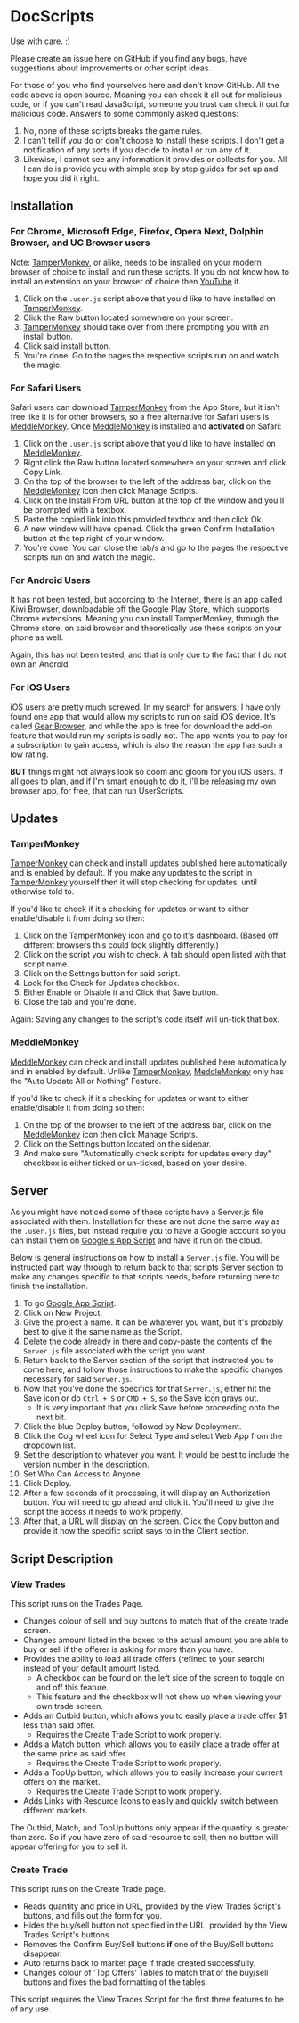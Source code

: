 # DocScripts

Use with care. :)

Please create an issue here on GitHub if you find any bugs, have suggestions about improvements or other script ideas.

For those of you who find yourselves here and don't know GitHub. All the code above is open source. Meaning you can check it all out for malicious code, or if you can't read JavaScript, someone you trust can check it out for malicious code. Answers to some commonly asked questions:
1. No, none of these scripts breaks the game rules.
2. I can't tell if you do or don't choose to install these scripts. I don't get a notification of any sorts if you decide to install or run any of it.
3. Likewise, I cannot see any information it provides or collects for you. All I can do is provide you with simple step by step guides for set up and hope you did it right.

## Installation

### For Chrome, Microsoft Edge, Firefox, Opera Next, Dolphin Browser, and UC Browser users
Note: [TamperMonkey](https://www.tampermonkey.net/), or alike, needs to be installed on your modern browser of choice to install and run these scripts. If you do not know how to install an extension on your browser of choice then [YouTube](https://www.youtube.com/) it.
1. Click on the `.user.js` script above that you'd like to have installed on [TamperMonkey](https://www.tampermonkey.net/).
2. Click the Raw button located somewhere on your screen.
3. [TamperMonkey](https://www.tampermonkey.net/) should take over from there prompting you with an install button.
4. Click said install button.
5. You're done. Go to the pages the respective scripts run on and watch the magic.

### For Safari Users

Safari users can download [TamperMonkey](https://www.tampermonkey.net/) from the App Store, but it isn't free like it is for other browsers, so a free alternative for Safari users is [MeddleMonkey](https://apps.apple.com/au/app/meddlemonkey/id1539631953?mt=12). Once [MeddleMonkey](https://apps.apple.com/au/app/meddlemonkey/id1539631953?mt=12) is installed and **activated** on Safari:
1. Click on the `.user.js` script above that you'd like to have installed on [MeddleMonkey](https://apps.apple.com/au/app/meddlemonkey/id1539631953?mt=12).
2. Right click the Raw button located somewhere on your screen and click Copy Link.
3. On the top of the browser to the left of the address bar, click on the [MeddleMonkey](https://apps.apple.com/au/app/meddlemonkey/id1539631953?mt=12) icon then click Manage Scripts.
4. Click on the Install From URL button at the top of the window and you'll be prompted with a textbox.
5. Paste the copied link into this provided textbox and then click Ok.
6. A new window will have opened. Click the green Confirm Installation button at the top right of your window.
7. You're done. You can close the tab/s and go to the pages the respective scripts run on and watch the magic.

### For Android Users

It has not been tested, but according to the Internet, there is an app called Kiwi Browser, downloadable off the Google Play Store, which supports Chrome extensions. Meaning you can install TamperMonkey, through the Chrome store, on said browser and theoretically use these scripts on your phone as well.

Again, this has not been tested, and that is only due to the fact that I do not own an Android.

### For iOS Users

iOS users are pretty much screwed. In my search for answers, I have only found one app that would allow my scripts to run on said iOS device. It's called [Gear Browser](https://apps.apple.com/au/app/gear-browser/id1458962238), and while the app is free for download the add-on feature that would run my scripts is sadly not. The app wants you to pay for a subscription to gain access, which is also the reason the app has such a low rating.

**BUT** things might not always look so doom and gloom for you iOS users. If all goes to plan, and if I'm smart enough to do it, I'll be releasing my own browser app, for free, that can run UserScripts.

## Updates

### TamperMonkey
[TamperMonkey](https://www.tampermonkey.net/) can check and install updates published here automatically and is enabled by default. If you make any updates to the script in [TamperMonkey](https://www.tampermonkey.net/) yourself then it will stop checking for updates, until otherwise told to.

If you'd like to check if it's checking for updates or want to either enable/disable it from doing so then: 
1. Click on the TamperMonkey icon and go to it's dashboard. (Based off different browsers this could look slightly differently.)
2. Click on the script you wish to check. A tab should open listed with that script name.
3. Click on the Settings button for said script. 
4. Look for the Check for Updates checkbox.
5. Either Enable or Disable it and Click that Save button.
6. Close the tab and you're done.

Again: Saving any changes to the script's code itself will un-tick that box.

### MeddleMonkey

[MeddleMonkey](https://apps.apple.com/au/app/meddlemonkey/id1539631953?mt=12) can check and install updates published here automatically and in enabled by default.
Unlike [TamperMonkey](https://www.tampermonkey.net/), [MeddleMonkey](https://apps.apple.com/au/app/meddlemonkey/id1539631953?mt=12) only has the "Auto Update All or Nothing" Feature.

If you'd like to check if it's checking for updates or want to either enable/disable it from doing so then:
1. On the top of the browser to the left of the address bar, click on the [MeddleMonkey](https://apps.apple.com/au/app/meddlemonkey/id1539631953?mt=12) icon then click Manage Scripts.
2. Click on the Settings button located on the sidebar.
3. And make sure "Automatically check scripts for updates every day" checkbox is either ticked or un-ticked, based on your desire.

## Server

As you might have noticed some of these scripts have a Server.js file associated with them. Installation for these are not done the same way as the `.user.js` files, but instead require you to have a Google account so you can install them on [Google's App Script](https://script.google.com/home) and have it run on the cloud.

Below is general instructions on how to install a `Server.js` file. You will be instructed part way through to return back to that scripts Server section to make any changes specific to that scripts needs, before returning here to finish the installation.

1. To go [Google App Script](https://script.google.com/home).
2. Click on New Project.
3. Give the project a name. It can be whatever you want, but it's probably best to give it the same name as the Script.
4. Delete the code already in there and copy-paste the contents of the `Server.js` file associated with the script you want.
5. Return back to the Server section of the script that instructed you to come here, and follow those instructions to make the specific changes necessary for said `Server.js`.
6. Now that you've done the specifics for that `Server.js`, either hit the Save icon or do `Ctrl + S` or `CMD + S`, so the Save icon grays out.
   - It is very important that you click Save before proceeding onto the next bit.
7. Click the blue Deploy button, followed by New Deployment.
8. Click the Cog wheel icon for Select Type and select Web App from the dropdown list.
9. Set the description to whatever you want. It would be best to include the version number in the description.
10. Set Who Can Access to Anyone.
11. Click Deploy.
14. After a few seconds of it processing, it will display an Authorization button. You will need to go ahead and click it. You'll need to give the script the access it needs to work properly.
15. After that, a URL will display on the screen. Click the Copy button and provide it how the specific script says to in the Client section.

## Script Description

### View Trades

This script runs on the Trades Page.

- Changes colour of sell and buy buttons to match that of the create trade screen.
- Changes amount listed in the boxes to the actual amount you are able to buy or sell if the offerer is asking for more than you have.
- Provides the ability to load all trade offers (refined to your search) instead of your default amount listed.
  - A checkbox can be found on the left side of the screen to toggle on and off this feature.
  - This feature and the checkbox will not show up when viewing your own trade screen.
- Adds an Outbid button, which allows you to easily place a trade offer $1 less than said offer.
  - Requires the Create Trade Script to work properly.
- Adds a Match button, which allows you to easily place a trade offer at the same price as said offer.
  - Requires the Create Trade Script to work properly.
- Adds a TopUp button, which allows you to easily increase your current offers on the market.
  - Requires the Create Trade Script to work properly.
- Adds Links with Resource Icons to easily and quickly switch between different markets.

The Outbid, Match, and TopUp buttons only appear if the quantity is greater than zero. So if you have zero of said resource to sell, then no button will appear offering for you to sell it.

### Create Trade

This script runs on the Create Trade page.

- Reads quantity and price in URL, provided by the View Trades Script's buttons, and fills out the form for you.
- Hides the buy/sell button not specified in the URL, provided by the View Trades Script's buttons.
- Removes the Confirm Buy/Sell buttons **if** one of the Buy/Sell buttons disappear.
- Auto returns back to market page if trade created successfully.
- Changes colour of 'Top Offers' Tables to match that of the buy/sell buttons and fixes the bad formatting of the tables.

This script requires the View Trades Script for the first three features to be of any use.
